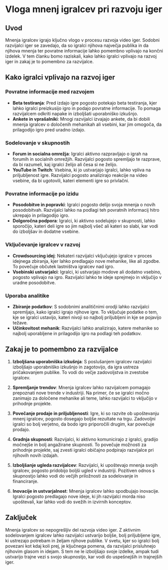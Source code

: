 


# Vloga mnenj igralcev pri razvoju iger

## Uvod
Mnenja igralcev igrajo ključno vlogo v procesu razvoja video iger. Sodobni razvijalci iger se zavedajo, da so igralci njihova največja publika in da njihova mnenja ter povratne informacije lahko pomembno vplivajo na končni izdelek. V tem članku bomo raziskali, kako lahko igralci vplivajo na razvoj iger in zakaj je to pomembno za razvijalce.

## Kako igralci vplivajo na razvoj iger

### Povratne informacije med razvojem
- **Beta testiranja**: Pred izdajo igre pogosto potekajo beta testiranja, kjer lahko igralci preizkusijo igro in podajo povratne informacije. To pomaga razvijalcem odkriti napake in izboljšati uporabniško izkušnjo.
- **Ankete in vprašalniki**: Mnogi razvijalci izvajajo ankete, da bi dobili mnenja igralcev o določenih mehanikah ali vsebini, kar jim omogoča, da prilagodijo igro pred uradno izdajo.

### Sodelovanje v skupnostih
- **Forum in socialna omrežja**: Igralci aktivno razpravljajo o igrah na forumih in socialnih omrežjih. Razvijalci pogosto spremljajo te razprave, da bi razumeli, kaj igralci želijo ali česa si ne želijo.
- **YouTube in Twitch**: Vsebina, ki jo ustvarjajo igralci, lahko vpliva na priljubljenost igre. Razvijalci pogosto analizirajo reakcije na video vsebine, da bi ugotovili, kateri elementi igre so privlačni.

### Povratne informacije po izidu
- **Posodobitve in popravki**: Igralci pogosto delijo svoja mnenja o novih posodobitvah. Razvijalci lahko na podlagi teh povratnih informacij hitro ukrepajo in prilagodijo igro.
- **Dolgoročna podpora**: Igralci, ki aktivno sodelujejo v skupnosti, lahko sporočijo, kateri deli igre so jim najbolj všeč ali kateri so slabi, kar vodi do izboljšav in dodatne vsebine.

### Vključevanje igralcev v razvoj
- **Crowdsourcing idej**: Nekateri razvijalci vključujejo igralce v proces idejnega zbiranja, kjer lahko predlagajo nove mehanike, like ali zgodbe. To povečuje občutek lastništva igralcev nad igro.
- **Vsebinski ustvarjalci**: Igralci, ki ustvarjajo modove ali dodatno vsebino, pogosto vplivajo na igro. Razvijalci lahko te ideje sprejmejo in vključijo v uradne posodobitve.

### Uporaba analitike
- **Zbiranje podatkov**: S sodobnimi analitičnimi orodji lahko razvijalci spremljajo, kako igralci igrajo njihove igre. To vključuje podatke o tem, kje se igralci ustavijo, kateri nivoji so najbolj priljubljeni in kje se pojavijo težave.
- **Učinkovitost mehanik**: Razvijalci lahko analizirajo, katere mehanike so najbolj uporabljene in prilagodijo igro na podlagi teh podatkov.

## Zakaj je to pomembno za razvijalce

1. **Izboljšana uporabniška izkušnja**: S poslušanjem igralcev razvijalci izboljšajo uporabniško izkušnjo in zagotovijo, da igra ustreza pričakovanjem publike. To vodi do večje zadovoljstva in zvestobe igralcev.
   
2. **Spremljanje trendov**: Mnenja igralcev lahko razvijalcem pomagajo prepoznati nove trende v industriji. Na primer, če se igralci močno zanimajo za določene mehanike ali teme, lahko razvijalci to vključijo v prihodnje projekte.
   
3. **Povečanje prodaje in priljubljenosti**: Igre, ki so razvite ob upoštevanju mnenj igralcev, pogosto dosegajo boljše rezultate na trgu. Zadovoljni igralci so bolj verjetno, da bodo igro priporočili drugim, kar povečuje prodajo.

4. **Gradnja skupnosti**: Razvijalci, ki aktivno komunicirajo z igralci, gradijo močnejše in bolj angažirane skupnosti. To povečuje možnosti za prihodnje projekte, saj zvesti igralci običajno podpirajo razvijalce pri njihovih novih izdajah.

5. **Izboljšanje ugleda razvijalcev**: Razvijalci, ki upoštevajo mnenja svojih igralcev, pogosto pridobijo boljši ugled v industriji. Pozitiven odnos s skupnostjo lahko vodi do večjih priložnosti za sodelovanje in financiranje.

6. **Inovacije in ustvarjalnost**: Mnenja igralcev lahko spodbujajo inovacije. Igralci pogosto predlagajo nove ideje, ki jih razvijalci morda niso upoštevali, kar lahko vodi do svežih in izvirnih konceptov.

## Zaključek
Mnenja igralcev so nepogrešljiv del razvoja video iger. Z aktivnim sodelovanjem igralcev lahko razvijalci ustvarijo boljše, bolj priljubljene igre, ki ustrezajo potrebam in željam njihove publike. V svetu, kjer so igralci bolj povezani kot kdaj koli prej, je ključnega pomena, da razvijalci prisluhnejo njihovim glasom in idejam. S tem ne le izboljšajo svoje izdelke, ampak tudi ustvarijo trajne vezi s svojo skupnostjo, kar vodi do uspešnejših in trajnejših iger.

